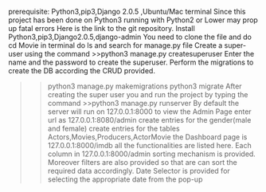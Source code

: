
prerequisite: Python3,pip3,Django 2.0.5 ,Ubuntu/Mac terminal
Since this project has been done on Python3 running with Python2 or Lower may prop up fatal errors
Here is the link to the git repository.
Install Python3,pip3,Django2.0.5,django-admin
You need to clone the file and do cd Movie in terminal
do ls and search for manage.py file 
Create a super-user using the command >>python3 manage.py createsuperuser
Enter the name and the password to create the superuser.
Perform the migrations to create the DB according the CRUD provided.
>>python3 manage.py makemigrations
>>python3 migrate
After creating the super user you and run the project by typing the command >>python3 manage.py runserver
By default the server will run on 127.0.0.1:8000
to view the Admin Page enter url as 127.0.0.1:8080/admin
create entries for the gender(male and female)
create entries for the tables Actors,Movies,Producers,ActorMovie
the Dashboard page is 127.0.0.1:8000/imdb
all the functionalities are listed here.
Each column in 127.0.0.1:8000/admin sorting mechanism is provided.
Moreover filters are also provided so that are can sort the required data accordingly.
Date Selector is provided for selecting the appropriate date from the pop-up
